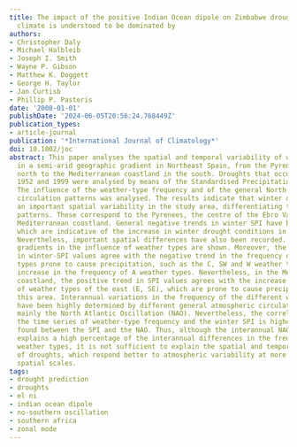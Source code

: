 ```yaml
---
title: The impact of the positive Indian Ocean dipole on Zimbabwe droughts Tropical
  climate is understood to be dominated by
authors:
- Christopher Daly
- Michael Halbleib
- Joseph I. Smith
- Wayne P. Gibson
- Matthew K. Doggett
- George H. Taylor
- Jan Curtisb
- Phillip P. Pasteris
date: '2008-01-01'
publishDate: '2024-06-05T20:56:24.768449Z'
publication_types:
- article-journal
publication: '*International Journal of Climatology*'
doi: 10.1002/joc
abstract: This paper analyses the spatial and temporal variability of winter droughts
  in a semi-arid geographic gradient in Northeast Spain, from the Pyrenees in the
  north to the Mediterranean coastland in the south. Droughts that occurred between
  1952 and 1999 were analysed by means of the Standardised Precipitation Index (SPI).
  The influence of the weather-type frequency and of the general North Atlantic atmospheric
  circulation patterns was analysed. The results indicate that winter droughts show
  an important spatial variability in the study area, differentiating three well-defined
  patterns. These correspond to the Pyrenees, the centre of the Ebro Valley, and the
  Mediterranean coastland. General negative trends in winter SPI have been found,
  which are indicative of the increase in winter drought conditions in the study area.
  Nevertheless, important spatial differences have also been recorded. Dominant north–south
  gradients in the influence of weather types are shown. Moreover, the negative trends
  in winter-SPI values agree with the negative trend in the frequency of the weather
  types prone to cause precipitation, such as the C, SW and W weather types and the
  increase in the frequency of A weather types. Nevertheless, in the Mediterranean
  coastland, the positive trend in SPI values agrees with the increase in the frequency
  of weather types of the east (E, SE), which are prone to cause precipitation in
  this area. Interannual variations in the frequency of the different weather types
  have been highly determined by different general atmospheric circulation patterns,
  mainly the North Atlantic Oscillation (NAO). Nevertheless, the correlation between
  the time series of weather-type frequency and the winter SPI is higher than that
  found between the SPI and the NAO. Thus, although the interannual NAO variability
  explains a high percentage of the interannual differences in the frequency of different
  weather types, it is not sufficient to explain the spatial and temporal variability
  of droughts, which respond better to atmospheric variability at more detailed (synoptic)
  spatial scales.
tags:
- drought prediction
- droughts
- el ni
- indian ocean dipole
- no-southern oscillation
- southern africa
- zonal mode
---
```

